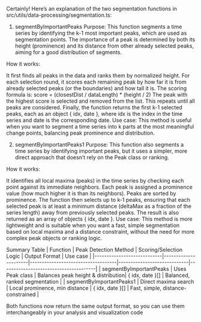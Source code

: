 Certainly! Here’s an explanation of the two segmentation functions in src/utils/data-processing/segmentation.ts:

1. segmentByImportantPeaks
Purpose:
This function segments a time series by identifying the k-1 most important peaks, which are used as segmentation points. The importance of a peak is determined by both its height (prominence) and its distance from other already selected peaks, aiming for a good distribution of segments.

How it works:

It first finds all peaks in the data and ranks them by normalized height.
For each selection round, it scores each remaining peak by how far it is from already selected peaks (or the boundaries) and how tall it is. The scoring formula is:
score = (closestDist / dataLength) * (height / 2)
The peak with the highest score is selected and removed from the list.
This repeats until all peaks are considered.
Finally, the function returns the first k-1 selected peaks, each as an object { idx, date }, where idx is the index in the time series and date is the corresponding date.
Use case:
This method is useful when you want to segment a time series into k parts at the most meaningful change points, balancing peak prominence and distribution.

2. segmentByImportantPeaks1
Purpose:
This function also segments a time series by identifying important peaks, but it uses a simpler, more direct approach that doesn’t rely on the Peak class or ranking.

How it works:

It identifies all local maxima (peaks) in the time series by checking each point against its immediate neighbors.
Each peak is assigned a prominence value (how much higher it is than its neighbors).
Peaks are sorted by prominence.
The function then selects up to k-1 peaks, ensuring that each selected peak is at least a minimum distance (deltaMax as a fraction of the series length) away from previously selected peaks.
The result is also returned as an array of objects { idx, date }.
Use case:
This method is more lightweight and is suitable when you want a fast, simple segmentation based on local maxima and a distance constraint, without the need for more complex peak objects or ranking logic.

Summary Table
| Function | Peak Detection Method | Scoring/Selection Logic | Output Format | Use case | |----------------------------|----------------------|------------------------------------|-----------------------------|---------------------------------------| | segmentByImportantPeaks | Uses Peak class | Balances peak height & distribution| { idx, date }[] | Balanced, ranked segmentation | | segmentByImportantPeaks1 | Direct maxima search | Local prominence, min distance | { idx, date }[] | Fast, simple, distance-constrained |

Both functions now return the same output format, so you can use them interchangeably in your analysis and visualization code